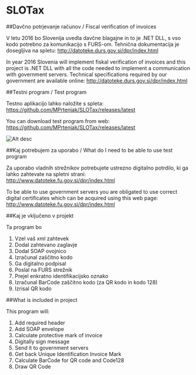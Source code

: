 # SLOTax

##Davčno potrjevanje računov /  Fiscal verification of invoices 

V letu 2016 bo Slovenija uvedla davčne blagajne in to je .NET DLL, s vso kodo potrebno za komunikacijo s FURS-om.
Tehnična dokumentacija je dosegljiva na spletu: http://datoteke.durs.gov.si/dpr/index.html 

In year 2016 Slovenia will implement fiskal verification of invoices and this project is .NET DLL with all the code needed 
to implement a communication with government servers. Technical specifications required by our government are available 
online: http://datoteke.durs.gov.si/dpr/index.html

##Testni program / Test program

Testno aplikacijo lahko naložite s spleta: https://github.com/MPrtenjak/SLOTax/releases/latest

You can download test program from web: https://github.com/MPrtenjak/SLOTax/releases/latest

![Alt desc](https://raw.githubusercontent.com/MPrtenjak/SLOTax/master/git_resources/screen1.gif)

##Kaj potrebujem za uporabo / What do I need to be able to use test program

Za uporabo vladnih strežnikov potrebujete ustrezno digitalno potrdilo, ki ga lahko zahtevate na spletni strani: http://www.datoteke.fu.gov.si/dpr/index.html

To be able to use government servers you are obligated to use correct digital certificates which can be acquired using this web page: http://www.datoteke.fu.gov.si/dpr/index.html

##Kaj je vključeno v projekt

Ta program bo

1. Vzel vaš xml zahtevek
1. Dodal zahtevano zaglavje
1. Dodal SOAP ovojnico
1. Izračunal zaščitno kodo
1. Ga digitalno podpisal
1. Poslal na FURS strežnik
1. Prejel enkratno identifikacijsko oznako 
1. Izračunal BarCode zaščitno kodo (za QR kodo in kodo 128)
1. Izrisal QR kodo

##What is included in project

This program will:

1. Add required header
1. Add SOAP envelope
1. Calculate protective mark of invoice
1. Digitally sign message
1. Send it to government servers
1. Get back Unique Identification Invoice Mark
1. Calculate BarCode for QR code and Code128
1. Draw QR Code